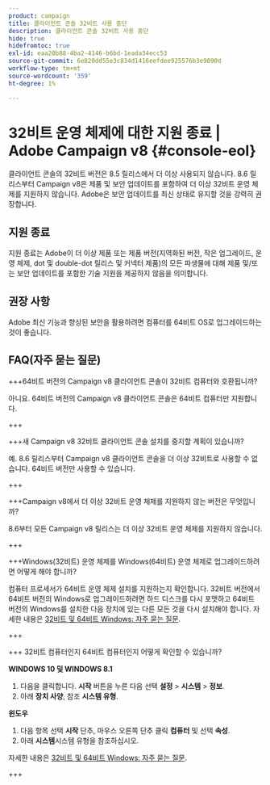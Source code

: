 ```yaml
---
product: campaign
title: 클라이언트 콘솔 32비트 사용 중단
description: 클라이언트 콘솔 32비트 사용 중단
hide: true
hidefromtoc: true
exl-id: eaa20b88-4ba2-4146-b6bd-1eada34ecc53
source-git-commit: 6e820dd55e3c834d1416eefdee925576b3e9090d
workflow-type: tm+mt
source-wordcount: '359'
ht-degree: 1%

---
```


# 32비트 운영 체제에 대한 지원 종료 | Adobe Campaign v8 {#console-eol}

클라이언트 콘솔의 32비트 버전은 8.5 릴리스에서 더 이상 사용되지 않습니다. 8.6 릴리스부터 Campaign v8은 제품 및 보안 업데이트를 포함하여 더 이상 32비트 운영 체제를 지원하지 않습니다. Adobe은 보안 업데이트를 최신 상태로 유지할 것을 강력히 권장합니다.

## 지원 종료

지원 종료는 Adobe이 더 이상 제품 또는 제품 버전(지역화된 버전, 작은 업그레이드, 운영 체제, dot 및 double-dot 릴리스 및 커넥터 제품)의 모든 파생물에 대해 제품 및/또는 보안 업데이트를 포함한 기술 지원을 제공하지 않음을 의미합니다.

## 권장 사항

Adobe 최신 기능과 향상된 보안을 활용하려면 컴퓨터를 64비트 OS로 업그레이드하는 것이 좋습니다.

## FAQ(자주 묻는 질문)

+++64비트 버전의 Campaign v8 클라이언트 콘솔이 32비트 컴퓨터와 호환됩니까?

아니요. 64비트 버전의 Campaign v8 클라이언트 콘솔은 64비트 컴퓨터만 지원합니다.

+++

+++새 Campaign v8 32비트 클라이언트 콘솔 설치를 중지할 계획이 있습니까?

예. 8.6 릴리스부터 Campaign v8 클라이언트 콘솔을 더 이상 32비트로 사용할 수 없습니다. 64비트 버전만 사용할 수 있습니다.

+++

+++Campaign v8에서 더 이상 32비트 운영 체제를 지원하지 않는 버전은 무엇입니까?

8.6부터 모든 Campaign v8 릴리스는 더 이상 32비트 운영 체제를 지원하지 않습니다.

+++

+++Windows(32비트) 운영 체제를 Windows(64비트) 운영 체제로 업그레이드하려면 어떻게 해야 합니까?

컴퓨터 프로세서가 64비트 운영 체제 설치를 지원하는지 확인합니다. 32비트 버전에서 64비트 버전의 Windows로 업그레이드하려면 하드 디스크를 다시 포맷하고 64비트 버전의 Windows를 설치한 다음 장치에 있는 다른 모든 것을 다시 설치해야 합니다. 자세한 내용은 [32비트 및 64비트 Windows: 자주 묻는 질문](https://support.microsoft.com/en-us/windows/32-bit-and-64-bit-windows-frequently-asked-questions-c6ca9541-8dce-4d48-0415-94a3faa2e13d).

+++

+++ 32비트 컴퓨터인지 64비트 컴퓨터인지 어떻게 확인할 수 있습니까?

**WINDOWS 10 및 WINDOWS 8.1**

1. 다음을 클릭합니다. **시작** 버튼을 누른 다음 선택 **설정** > **시스템** > **정보**.
1. 아래 **장치 사양**, 참조 **시스템 유형**.

**윈도우**
1. 다음 항목 선택 **시작** 단추, 마우스 오른쪽 단추 클릭 **컴퓨터** 및 선택 **속성**.
1. 아래 **시스템**&#x200B;시스템 유형을 참조하십시오.

자세한 내용은 [32비트 및 64비트 Windows: 자주 묻는 질문](https://support.microsoft.com/en-us/windows/32-bit-and-64-bit-windows-frequently-asked-questions-c6ca9541-8dce-4d48-0415-94a3faa2e13d).

+++
